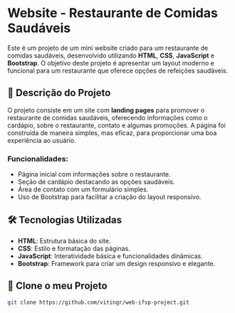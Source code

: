# Website - Restaurante de Comidas Saudáveis

Este é um projeto de um mini website criado para um restaurante de comidas saudáveis, desenvolvido utilizando **HTML**, **CSS**, **JavaScript** e **Bootstrap**. O objetivo deste projeto é apresentar um layout moderno e funcional para um restaurante que oferece opções de refeições saudáveis.

## 📄 Descrição do Projeto

O projeto consiste em um site com **landing pages** para promover o restaurante de comidas saudáveis, oferecendo informações como o cardápio, sobre o restaurante, contato e algumas promoções. A página foi construída de maneira simples, mas eficaz, para proporcionar uma boa experiência ao usuário.

### Funcionalidades:
- Página inicial com informações sobre o restaurante.
- Seção de cardápio destacando as opções saudáveis.
- Área de contato com um formulário simples.
- Uso de Bootstrap para facilitar a criação do layout responsivo.

## 🛠️ Tecnologias Utilizadas

- **HTML**: Estrutura básica do site.
- **CSS**: Estilo e formatação das páginas.
- **JavaScript**: Interatividade básica e funcionalidades dinâmicas.
- **Bootstrap**: Framework para criar um design responsivo e elegante.
  
## 🚀 Clone o meu Projeto

   ```bash
   git clone https://github.com/vitingr/web-ifsp-project.git
